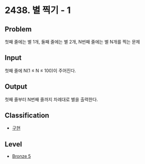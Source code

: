 # 2438. 별 찍기 - 1

## Problem

첫째 줄에는 별 1개, 둘째 줄에는 별 2개, N번째 줄에는 별 N개를 찍는 문제

## Input

첫째 줄에 N(1 ≤ N ≤ 100)이 주어진다.

## Output

첫째 줄부터 N번째 줄까지 차례대로 별을 출력한다.

## Classification

- [구현](../README.md/#implementation)

## Level

- [Bronze 5](../../boj/README.md/#bronze-5)
